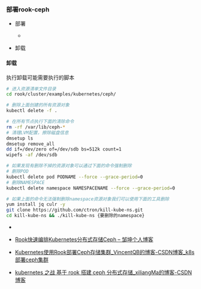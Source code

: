 ### 部署rook-ceph

- 部署
  
  - 

- 卸载

#### 卸载

执行卸载可能需要执行的脚本

```bash
# 进入资源清单文件目录
cd rook/cluster/examples/kubernetes/ceph/

# 删除上面创建的所有资源对象
kubectl delete -f .

# 在所有节点执行下面的清除命令
rm -rf /var/lib/ceph-* 
# 清理LVM配置，擦除磁盘信息
dmsetup ls 
dmsetup remove_all 
dd if=/dev/zero of=/dev/sdb bs=512k count=1 
wipefs -af /dev/sdb

# 如果发现有删除不掉的资源对象可以通过下面的命令强制删除
# 删除POD
kubectl delete pod PODNAME --force --grace-period=0
# 删除NAMESPACE
kubectl delete namespace NAMESPACENAME --force --grace-period=0

# 如果上面的命令无法强制删除namespace资源对象我们可以使用下面的工具删除
yum install jq culr -y
git clone https://github.com/ctron/kill-kube-ns.git
cd kill-kube-ns && ./kill-kube-ns {要删除的namespace}
```

- 

- [Rook快速编排Kubernetes分布式存储Ceph &#8211; 邹坤个人博客](https://blog.z0ukun.com/?p=2938)

- [Kubernetes使用Rook部署Ceph存储集群_VincentQB的博客-CSDN博客_k8s部署ceph集群](https://blog.csdn.net/zwjzqqb/article/details/104988391)

- [kubernetes 之战 基于 rook 搭建 ceph 分布式存储_xiliangMa的博客-CSDN博客](https://blog.csdn.net/weixin_41806245/article/details/100743378)
